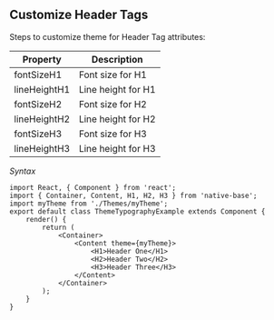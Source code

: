 ## Customize Header Tags

Steps to customize theme for Header Tag attributes:


<table class = "table table-hover" style="width: 75%; ">
        <thead>
            <tr>
                <th>Property</th>
                <th>Description</th>
            </tr>
        </thead>
        <tbody>
            <tr>
                <td>fontSizeH1</td>
                <td>Font size for H1</td>
            </tr>
            <tr>
                <td>lineHeightH1</td>
                <td>Line height for H1</td>
            </tr>
            <tr>
                <td>fontSizeH2</td>
                <td>Font size for H2</td>
            </tr>
            <tr>
                <td>lineHeightH2</td>
                <td>Line height for H2</td>
            </tr>
            <tr>
                <td>fontSizeH3</td>
                <td>Font size for H3</td>
            </tr>
            <tr>
                <td>lineHeightH3</td>
                <td>Line height for H3</td>
            </tr>
        </tbody>
    </table>


*Syntax*

<pre class="line-numbers"><code class="language-jsx">import React, { Component } from 'react';
import { Container, Content, H1, H2, H3 } from 'native-base';
import myTheme from './Themes/myTheme';
export default class ThemeTypographyExample extends Component {
    render() {
        return (
            &lt;Container>
                &lt;Content theme={myTheme}>
                    &lt;H1>Header One&lt;/H1>
                    &lt;H2>Header Two&lt;/H2>
                    &lt;H3>Header Three&lt;/H3>
                &lt;/Content>
            &lt;/Container>
        );
    }
}</code></pre>
